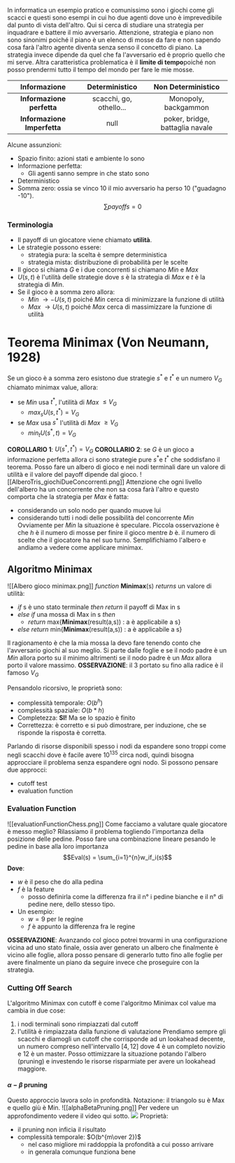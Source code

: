 In informatica un esempio pratico e comunissimo sono i giochi come gli scacci e questi sono esempi in cui ho due agenti dove uno è imprevedibile dal punto di vista dell'altro. Qui si cerca di studiare una strategia per inquadrare e battere il mio avversario. Attenzione, strategia e piano non sono sinonimi poiché il piano è un elenco di mosse da fare e non sapendo cosa farà l'altro agente diventa senza senso il concetto di piano. La strategia invece dipende da quel che fa l'avversario ed è proprio quello che mi serve. Altra caratteristica problematica è il **limite di tempo**poiché non posso prendermi tutto il tempo del mondo per fare le mie mosse. 

|Informazione|**Deterministico**|**Non Deterministico**|
|:------------:|:------------------:|:---------:|
|**Informazione perfetta**|scacchi, go, othello...|Monopoly, backgammon|
|**Informazione Imperfetta**| null | poker, bridge, battaglia navale|

Alcune assunzioni:
+ Spazio finito: azioni stati e ambiente lo sono
+ Informazione perfetta:
	+ Gli agenti sanno sempre in che stato sono
+ Deterministico
+ Somma zero: ossia se vinco 10 il mio avversario ha perso 10 ("guadagno -10"). $$\sum{payoffs} = 0$$
### Terminologia
+ Il payoff di un giocatore viene chiamato **utilità**. 
+ Le strategie possono essere:
	+ strategia pura: la scelta è sempre deterministica
	+ strategia mista: distribuzione di probabilità per le scelte
+ Il gioco si chiama $G$ e i due concorrenti si chiamano *Min* e *Max* 
+ $U(s,t)$ è l'utilità delle strategie dove $s$ è la strategia di *Max* e $t$ è la strategia di *Min*.
+ Se il gioco è a somma zero allora:
	+ *Min* $\rightarrow -U(s,t)$ poiché *Min* cerca di minimizzare la funzione di utilità
	+ *Max* $\rightarrow U(s,t)$ poiché *Max* cerca di massimizzare la funzione di utilità

# Teorema Minimax (Von Neumann, 1928)
Se un gioco è a somma zero esistono due strategie $s^*$ e $t^*$ e un numero $V_G$ chiamato minimax value, allora:
+ se *Min* usa $t^*$, l'utilità di *Max* $\le V_G$
	+ $max_sU(s,t^*) = V_G$
+ se *Max* usa $s^*$ l'utilità di *Max* $\ge V_G$
	+ $min_tU(s^*,t) = V_G$

**COROLLARIO 1**: $U(s^*, t^*) = V_G$
**COROLLARIO 2**: se $G$ è un gioco a informazione perfetta allora ci sono strategie pure $s^*$e $t^*$ che soddisfano il teorema.
Posso fare un albero di gioco e nei nodi terminali dare un valore di utilità e il valore del payoff dipende dal gioco. 
![[AlberoTris_giochiDueConcorrenti.png]]
Attenzione che ogni livello dell'albero ha un concorrente che non sa cosa farà l'altro e questo comporta che la strategia per *Max* è fatta:
+ considerando un solo nodo per quando muove lui
+ considerando tutti i nodi delle possibilità del concorrente *Min*
Ovviamente per *Min* la situazione è speculare. Piccola osservazione è che $h$ è il numero di mosse per finire il gioco mentre $b$ è. il numero di scelte che il giocatore ha nel suo turno. 
Semplifichiamo l'albero e andiamo a vedere come applicare minimax.

## Algoritmo Minimax
![[Albero gioco minimax.png]]
*function* **Minimax**(s) *returns* un valore di utilità:
+ *if* s è uno stato terminale *then return* il payoff di Max in s
+ *else if* una mossa di Max in s *then*
	+ *return* max$\{$**Minimax**(result(a,s)) : a è applicabile a s$\}$
+ *else return* min$\{$**Minimax**(result(a,s)) : a è applicabile a s$\}$ 

Il ragionamento è che la mia mossa la devo fare tenendo conto che l'avversario giochi al suo meglio. Si parte dalle foglie e se il nodo padre è un *Min* allora porto su il minimo altrimenti se il nodo padre è un *Max* allora porto il valore massimo. 
**OSSERVAZIONE**: il 3 portato su fino alla radice è il famoso $V_G$ 

Pensandolo ricorsivo, le proprietà sono:
- complessità temporale: $O(b^h)$
- complessità spaziale: $O(b*h)$
- Completezza: **SI!** Ma se lo spazio è finito
- Correttezza: è corretto e si può dimostrare, per induzione, che se risponde la risposta è corretta.

Parlando di risorse disponibili spesso i nodi da espandere sono troppi come negli scacchi dove è facile avere $10^{135}$ circa nodi, quindi bisogna approcciare il problema senza espandere ogni nodo. Si possono pensare due approcci:
- cutoff test
- evaluation function

### Evaluation Function
![[evaluationFunctionChess.png]]
Come facciamo a valutare quale giocatore è messo meglio? Rilassiamo il problema togliendo l'importanza della posizione delle pedine. Posso fare una combinazione lineare pesando le pedine in base alla loro importanza $$Eval(s) = \sum_{i=1}^{n}w_if_i(s)$$ **Dove**:
- $w$ è il peso che do alla pedina
- $f$ è la feature 
	- posso definirla come la differenza fra il n° i pedine bianche e il n° di pedine nere, dello stesso tipo. 
- Un esempio:
	- $w = 9$ per le regine
	- $f$ è appunto la differenza fra le regine

**OSSERVAZIONE**:
Avanzando col gioco potrei trovarmi in una configurazione vicina ad uno stato finale, ossia aver generato un albero che finalmente è vicino alle foglie, allora posso pensare di generarlo tutto fino alle foglie per avere finalmente un piano da seguire invece che proseguire con la strategia.
### Cutting Off Search
L'algoritmo Minimax con cutoff è come l'algoritmo Minimax col value ma cambia in due cose:
1. i nodi terminali sono rimpiazzati dal cutoff
2. l'utilità è rimpiazzata dalla funzione di valutazione
Prendiamo sempre gli scacchi e diamogli un cutoff che corrisponde ad un lookahead decente, un numero compreso nell'intervallo $[4,12]$ dove 4 è un completo novizio e 12 è un master. 
Posso ottimizzare la situazione potando l'albero (pruning) e investendo le risorse risparmiate per avere un lookahead maggiore. 

#### $\alpha - \beta$ pruning 
Questo approccio lavora solo in profondità. Notazione: il triangolo su è Max e quello giù è Min. 
![[alphaBetaPruning.png]]
Per vedere un approfondimento vedere il video qui sotto. ![](https://www.youtube.com/watch?v=l-hh51ncgDI)
Proprietà:
- il pruning non inficia il risultato
- complessità temporale: $O(b^{m\over 2})$
	- nel caso migliore mi raddoppia la profondità a cui posso arrivare
	- in generala comunque funziona bene
